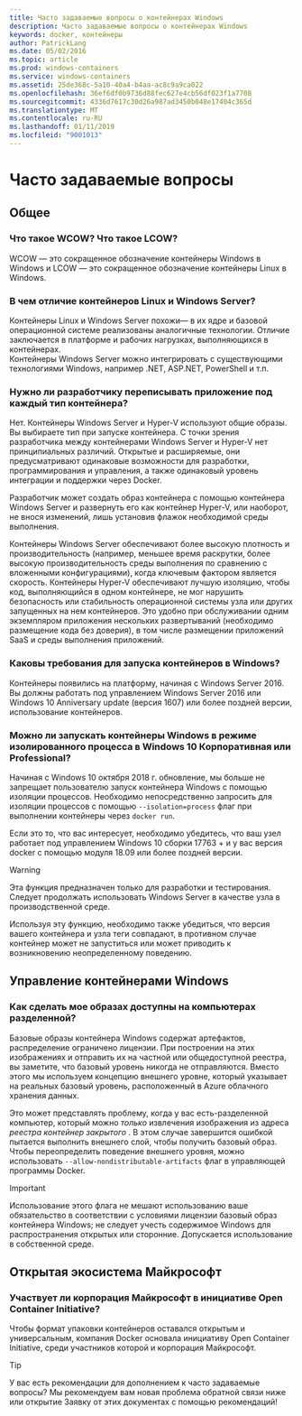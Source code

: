 ```yaml
---
title: Часто задаваемые вопросы о контейнерах Windows
description: Часто задаваемые вопросы о контейнерах Windows
keywords: docker, контейнеры
author: PatrickLang
ms.date: 05/02/2016
ms.topic: article
ms.prod: windows-containers
ms.service: windows-containers
ms.assetid: 25de368c-5a10-40a4-b4aa-ac8c9a9ca022
ms.openlocfilehash: 36ef6df0b9736d88fec627e4cb56df023f1a7708
ms.sourcegitcommit: 4336d7617c30d26a987ad3450b048e17404c365d
ms.translationtype: MT
ms.contentlocale: ru-RU
ms.lasthandoff: 01/11/2019
ms.locfileid: "9001013"
---
```

# <a name="frequently-asked-questions"></a>Часто задаваемые вопросы

## <a name="general"></a>Общее

### <a name="what-is-wcow-what-is-lcow"></a>Что такое WCOW? Что такое LCOW?

WCOW — это сокращенное обозначение контейнеры Windows в Windows и LCOW — это сокращенное обозначение контейнеры Linux в Windows.

### <a name="what-is-the-difference-between-linux-and-windows-server-containers"></a>В чем отличие контейнеров Linux и Windows Server?

Контейнеры Linux и Windows Server похожи— в их ядре и базовой операционной системе реализованы аналогичные технологии. Отличие заключается в платформе и рабочих нагрузках, выполняющихся в контейнерах.  
Контейнеры Windows Server можно интегрировать с существующими технологиями Windows, например .NET, ASP.NET, PowerShell и т.п.

### <a name="as-a-developer-do-i-have-to-re-write-my-app-for-each-type-of-container"></a>Нужно ли разработчику переписывать приложение под каждый тип контейнера?

Нет. Контейнеры Windows Server и Hyper-V используют общие образы. Вы выбираете тип при запуске контейнера. С точки зрения разработчика между контейнерами Windows Server и Hyper-V нет принципиальных различий. Открытые и расширяемые, они предусматривают одинаковые возможности для разработки, программирования и управления, а также одинаковый уровень интеграции и поддержки через Docker.

Разработчик может создать образ контейнера с помощью контейнера Windows Server и развернуть его как контейнер Hyper-V, или наоборот, не внося изменений, лишь установив флажок необходимой среды выполнения.

Контейнеры Windows Server обеспечивают более высокую плотность и производительность (например, меньшее время раскрутки, более высокую производительность среды выполнения по сравнению с вложенными конфигурациями), когда ключевым фактором является скорость. Контейнеры Hyper-V обеспечивают лучшую изоляцию, чтобы код, выполняющийся в одном контейнере, не мог нарушить безопасность или стабильность операционной системы узла или других запущенных на нем контейнеров. Это удобно при обслуживании одним экземпляром приложения нескольких развертываний (необходимо размещение кода без доверия), в том числе размещении приложений SaaS и среды выполнения приложений.

### <a name="what-are-the-prerequisites-for-running-containers-on-windows"></a>Каковы требования для запуска контейнеров в Windows?

Контейнеры появились на платформу, начиная с Windows Server 2016. Вы должны работать под управлением Windows Server 2016 или Windows 10 Anniversary update (версия 1607) или более поздней версии, использование контейнеров.

### <a name="can-i-run-windows-containers-in-process-isolated-mode-on-windows-10-enterprise-or-professional"></a>Можно ли запускать контейнеры Windows в режиме изолированного процесса в Windows 10 Корпоративная или Professional?

Начиная с Windows 10 октября 2018 г. обновление, мы больше не запрещает пользователю запуск контейнера Windows с помощью изоляции процессов. Необходимо непосредственно запросить для изоляции процессов с помощью `--isolation=process` флаг при выполнении контейнеры через `docker run`.

Если это то, что вас интересует, необходимо убедитесь, что ваш узел работает под управлением Windows 10 сборки 17763 + и у вас версия docker с помощью модуля 18.09 или более поздней версии.

> [!WARNING]
> Эта функция предназначен только для разработки и тестирования. Следует продолжать использовать Windows Server в качестве узла в производственной среде.
>
> Используя эту функцию, необходимо также убедиться, что версия вашего контейнера и узла теги совпадают, в противном случае контейнер может не запуститься или может приводить к возникновению неопределенному поведению.

## <a name="windows-container-management"></a>Управление контейнерами Windows

### <a name="how-do-i-make-my-container-images-available-on-air-gapped-machines"></a>Как сделать мое образах доступны на компьютерах разделенной?

Базовые образы контейнера Windows содержат артефактов, распределение ограничено лицензии. При построении на этих изображениях и отправить их на частной или общедоступной реестра, вы заметите, что базовый уровень никогда не отправляются. Вместо этого мы используем концепцию внешнего уровне, который указывает на реальных базовый уровень, расположенный в Azure облачного хранения данных.

Это может представлять проблему, когда у вас есть-разделенной компьютер, который можно _только_ извлечения изображения из адреса _реестра контейнер закрытого_ . В этом случае завершится ошибкой пытается выполнить внешнего слой, чтобы получить базовый образ. Чтобы переопределить поведение внешнего уровня, можно использовать `--allow-nondistributable-artifacts` флаг в управляющей программы Docker.

> [!IMPORTANT]
> Использование этого флага не мешают использованию ваше обязательство в соответствии с условиями лицензии базовый образ контейнера Windows; не следует учесть содержимое Windows для распространения открытых или сторонние. Допускается использование в собственной среде.

## <a name="microsofts-open-ecosystem"></a>Открытая экосистема Майкрософт

### <a name="is-microsoft-participating-in-the-open-container-initiative-oci"></a>Участвует ли корпорация Майкрософт в инициативе Open Container Initiative?

Чтобы формат упаковки контейнеров оставался открытым и универсальным, компания Docker основала инициативу Open Container Initiative, среди участников которой и корпорация Майкрософт.

> [!TIP]
> У вас есть рекомендации для дополнением к часто задаваемые вопросы? Мы рекомендуем вам новая проблема обратной связи ниже или открытие Заявку от этих документах с помощью рекомендаций!
